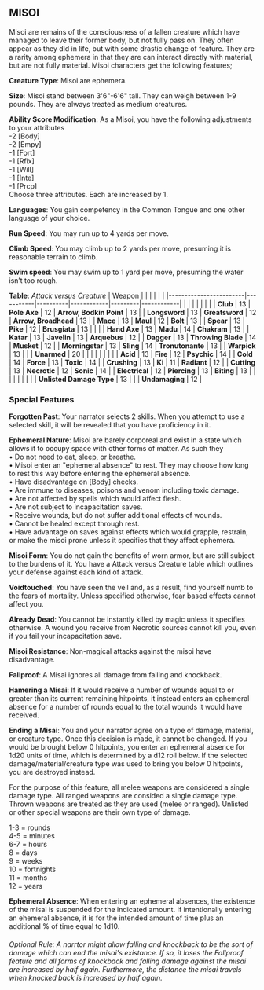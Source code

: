 ## MISOI
Misoi are remains of the consciousness of a fallen creature which have managed to leave their former body, but not fully pass on. They often appear as they did in life, but with some drastic change of feature. They are a rarity among ephemera in that they are can interact directly with material, but are not fully material. Misoi characters get the following features;

**Creature Type**: Misoi are ephemera.

**Size**: Misoi stand between 3'6"-6'6" tall. They can weigh between 1-9 pounds. They are always treated as medium creatures.

**Ability Score Modification**: As a Misoi, you have the following adjustments to your attributes  
-2 [Body]  
-2 [Empy]  
-1 [Fort]  
-1 [Rflx]  
-1 [Will]  
-1 [Inte]  
-1 [Prcp]  
Choose three attributes. Each are increased by 1.

**Languages**: You gain competency in the Common Tongue and one other language of your choice.

**Run Speed**: You may run up to 4 yards per move.

**Climb Speed**: You may climb up to 2 yards per move, presuming it is reasonable terrain to climb.

**Swim speed**: You may swim up to 1 yard per move, presuming the water isn’t too rough.

**Table**: *Attack versus Creature*
| Weapon                 |          |            |         |            |         |
|------------------------|-----------|----------|------------|---------|------------|
|                        |          |            |         |            |         |
| **Club**                   | 13   | **Pole Axe** | 12     | **Arrow, Bodkin Point**    | 13    |
| **Longsword**              | 13    | **Greatsword** | 12     | **Arrow, Broadhead**    | 13    |
| **Mace**                   | 13    | **Maul** | 12     | **Bolt** | 13    |
| **Spear**                  | 13     | **Pike** | 12     | **Brusgiata** | 13     |  |     |
| **Hand Axe**               | 13     | **Madu** | 14     | **Chakram** | 13    |
| **Katar**                  | 13     | **Javelin** | 13    | **Arquebus** | 12    |
| **Dagger**                 | 13     | **Throwing Blade** | 14   | **Musket** | 12    |
| **Morningstar**            | 13     | **Sling** | 14    | **Tronutonante** | 13    |
| **Warpick**                | 13     |   |    | **Unarmed** |  20 |
|                        |           |          |            |         |            |
| **Acid**                   | 13     | **Fire** | 12     | **Psychic** | 14     |
| **Cold**                   | 14     | **Force** | 13     | **Toxic**  | 14     |
| **Crushing**               | 13     | **Ki** | 11     | **Radiant** | 12     |
| **Cutting**                | 13     | **Necrotic** | 12     | **Sonic** | 14    |
| **Electrical**             | 12     | **Piercing** | 13     | **Biting** | 13    |
|                        |           |          |            |         |            |
| **Unlisted Damage Type** | 13 |   |    | **Undamaging** | 12 |


### Special Features

**Forgotten Past**: Your narrator selects 2 skills. When you attempt to use a selected skill, it will be revealed that you have proficiency in it.

**Ephemeral Nature**: Misoi are barely corporeal and exist in a state which allows it to occupy space with other forms of matter. As such they   
 • Do not need to eat, sleep, or breathe.  
 • Misoi enter an "ephemeral absence" to rest. They may choose how long to rest this way before entering the ephemeral absence.  
 • Have disadvantage on [Body] checks.  
 • Are immune to diseases, poisons and venom including toxic damage.  
 • Are not affected by spells which would affect flesh.  
 • Are not subject to incapacitation saves.  
 • Receive wounds, but do not suffer additional effects of wounds.  
 • Cannot be healed except through rest.  
 • Have advantage on saves against effects which would grapple, restrain, or make the misoi prone unless it specifies that they affect ephemera.

**Misoi Form**: You do not gain the benefits of worn armor, but are still subject to the burdens of it. You have a Attack versus Creature table which outlines your defense against each kind of attack.

**Voidtouched**: You have seen the veil and, as a result, find yourself numb to the fears of mortality. Unless specified otherwise, fear based effects cannot affect you.

**Already Dead**: You cannot be instantly killed by magic unless it specifies otherwise. A wound you receive from Necrotic sources cannot kill you, even if you fail your incapacitation save.

**Misoi Resistance**: Non-magical attacks against the misoi have disadvantage. 

**Fallproof**: A Misai ignores all damage from falling and knockback. 

**Hamering a Misai**: If it would receive a number of wounds equal to or greater than its current remaining hitpoints, it instead enters an ephemeral absence for a number of rounds equal to the total wounds it would have received.

**Ending a Misai**: You and your narrator agree on a type of damage, material, or creature type. Once this decision is made, it cannot be changed. If you would be brought below 0 hitpoints, you enter an ephemeral absence for 1d20 units of time, which is determined by a d12 roll below. If the selected damage/material/creature type was used to bring you below 0 hitpoints, you are destroyed instead.  

For the purpose of this feature, all melee weapons are considered a single damage type. All ranged weapons are consided a single damage type. Thrown weapons are treated as they are used (melee or ranged). Unlisted or other special weapons are their own type of damage.

1-3 = rounds  
4-5 = minutes  
6-7 = hours  
8 = days  
9 = weeks  
10 = fortnights  
11 = months  
12 = years

**Ephemeral Absence**: When entering an ephemeral absences, the existence of the misai is suspended for the indicated amount. If intentionally entering an ehemeral absence, it is for the intended amount of time plus an additional % of time equal to 1d10.  

###### Optional Rule: A narrtor might allow falling and knockback to be the sort of damage which can end the misai's existance. If so, it loses the Fallproof feature and all forms of knockback and falling damage against the misai are increased by half again. Furthermore, the distance the misai travels when knocked back is increased by half again.
